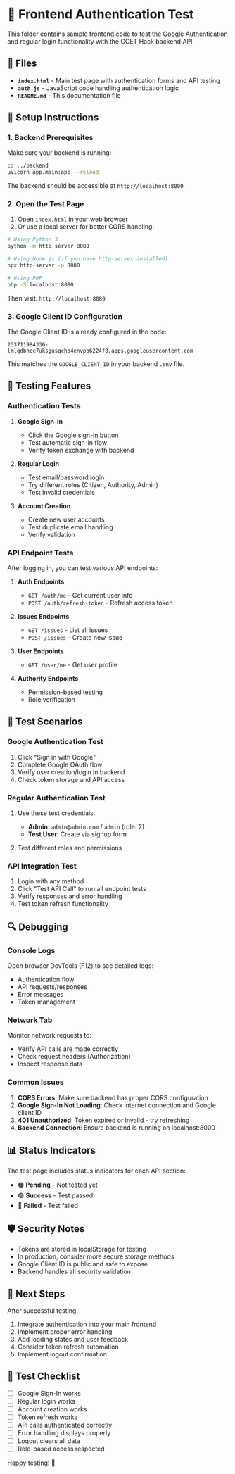 # 🚀 Frontend Authentication Test

This folder contains sample frontend code to test the Google Authentication and regular login functionality with the GCET Hack backend API.

## 📁 Files

- **`index.html`** - Main test page with authentication forms and API testing
- **`auth.js`** - JavaScript code handling authentication logic
- **`README.md`** - This documentation file

## 🔧 Setup Instructions

### 1. Backend Prerequisites

Make sure your backend is running:

```bash
cd ../backend
uvicorn app.main:app --reload
```

The backend should be accessible at `http://localhost:8000`

### 2. Open the Test Page

1. Open `index.html` in your web browser
2. Or use a local server for better CORS handling:

```bash
# Using Python 3
python -m http.server 8080

# Using Node.js (if you have http-server installed)
npx http-server -p 8080

# Using PHP
php -S localhost:8080
```

Then visit: `http://localhost:8080`

### 3. Google Client ID Configuration

The Google Client ID is already configured in the code:
```
233711984336-lmlqdbhcc7uksgusqchb4envpb6224f8.apps.googleusercontent.com
```

This matches the `GOOGLE_CLIENT_ID` in your backend `.env` file.

## 🧪 Testing Features

### Authentication Tests

1. **Google Sign-In**
   - Click the Google sign-in button
   - Test automatic sign-in flow
   - Verify token exchange with backend

2. **Regular Login**
   - Test email/password login
   - Try different roles (Citizen, Authority, Admin)
   - Test invalid credentials

3. **Account Creation**
   - Create new user accounts
   - Test duplicate email handling
   - Verify validation

### API Endpoint Tests

After logging in, you can test various API endpoints:

1. **Auth Endpoints**
   - `GET /auth/me` - Get current user info
   - `POST /auth/refresh-token` - Refresh access token

2. **Issues Endpoints**
   - `GET /issues` - List all issues
   - `POST /issues` - Create new issue

3. **User Endpoints**
   - `GET /user/me` - Get user profile

4. **Authority Endpoints**
   - Permission-based testing
   - Role verification

## 🎯 Test Scenarios

### Google Authentication Test

1. Click "Sign in with Google"
2. Complete Google OAuth flow
3. Verify user creation/login in backend
4. Check token storage and API access

### Regular Authentication Test

1. Use these test credentials:
   - **Admin**: `admin@admin.com` / `admin` (role: 2)
   - **Test User**: Create via signup form

2. Test different roles and permissions

### API Integration Test

1. Login with any method
2. Click "Test API Call" to run all endpoint tests
3. Verify responses and error handling
4. Test token refresh functionality

## 🔍 Debugging

### Console Logs

Open browser DevTools (F12) to see detailed logs:
- Authentication flow
- API requests/responses
- Error messages
- Token management

### Network Tab

Monitor network requests to:
- Verify API calls are made correctly
- Check request headers (Authorization)
- Inspect response data

### Common Issues

1. **CORS Errors**: Make sure backend has proper CORS configuration
2. **Google Sign-In Not Loading**: Check internet connection and Google client ID
3. **401 Unauthorized**: Token expired or invalid - try refreshing
4. **Backend Connection**: Ensure backend is running on localhost:8000

## 📊 Status Indicators

The test page includes status indicators for each API section:
- 🟠 **Pending** - Not tested yet
- 🟢 **Success** - Test passed
- 🔴 **Failed** - Test failed

## 🛡️ Security Notes

- Tokens are stored in localStorage for testing
- In production, consider more secure storage methods
- Google Client ID is public and safe to expose
- Backend handles all security validation

## 🚀 Next Steps

After successful testing:
1. Integrate authentication into your main frontend
2. Implement proper error handling
3. Add loading states and user feedback
4. Consider token refresh automation
5. Implement logout confirmation

## 📝 Test Checklist

- [ ] Google Sign-In works
- [ ] Regular login works
- [ ] Account creation works
- [ ] Token refresh works
- [ ] API calls authenticated correctly
- [ ] Error handling displays properly
- [ ] Logout clears all data
- [ ] Role-based access respected

Happy testing! 🎉
